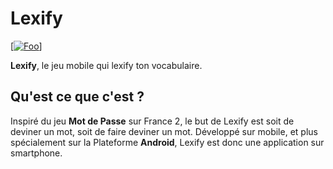 # Lexify

[<a href="https://github-production-release-asset-2e65be.s3.amazonaws.com/118593665/6a877ffa-0b2b-11e8-921f-533c4eacb51a?X-Amz-Algorithm=AWS4-HMAC-SHA256&X-Amz-Credential=AKIAIWNJYAX4CSVEH53A%2F20180210%2Fus-east-1%2Fs3%2Faws4_request&X-Amz-Date=20180210T182759Z&X-Amz-Expires=300&X-Amz-Signature=b1e0f2f4f67375801a83f807ca5ede64ad3724370006d9e46c8b1e13f6af9815&X-Amz-SignedHeaders=host&actor_id=17224416&response-content-disposition=attachment%3B%20filename%3Dlexify_v0.1.apk&response-content-type=application%2Fvnd.android.package-archive" target="_blank" rel="download">![Foo](https://www.quantumhealthapps.com/wp-content/uploads/2017/03/Download-button-now.png)]</a>

**Lexify**, le jeu mobile qui lexify ton vocabulaire. 

## Qu'est ce que c'est ?

Inspiré du jeu **Mot de Passe** sur France 2, le but de Lexify est soit de deviner un mot, soit de faire deviner un mot. 
Développé sur mobile, et plus spécialement sur la Plateforme **Android**, Lexify est donc une application sur smartphone.

